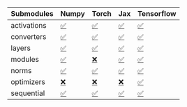 | Submodules   | Numpy                                                                                                                           | Torch                                                                                                                           | Jax                                                                                                                             | Tensorflow                                                                                                                      |
|:-------------|:--------------------------------------------------------------------------------------------------------------------------------|:--------------------------------------------------------------------------------------------------------------------------------|:--------------------------------------------------------------------------------------------------------------------------------|:--------------------------------------------------------------------------------------------------------------------------------|
| activations  | <a href="https://github.com/unifyai/ivy/runs/8252710610?check_suite_focus=true" rel="noopener noreferrer" target="_blank">✅</a> | <a href="https://github.com/unifyai/ivy/runs/8252712139?check_suite_focus=true" rel="noopener noreferrer" target="_blank">✅</a> | <a href="https://github.com/unifyai/ivy/runs/8252713186?check_suite_focus=true" rel="noopener noreferrer" target="_blank">✅</a> | <a href="https://github.com/unifyai/ivy/runs/8252714077?check_suite_focus=true" rel="noopener noreferrer" target="_blank">✅</a> |
| converters   | <a href="https://github.com/unifyai/ivy/runs/8252710869?check_suite_focus=true" rel="noopener noreferrer" target="_blank">✅</a> | <a href="https://github.com/unifyai/ivy/runs/8252712379?check_suite_focus=true" rel="noopener noreferrer" target="_blank">✅</a> | <a href="https://github.com/unifyai/ivy/runs/8252713312?check_suite_focus=true" rel="noopener noreferrer" target="_blank">✅</a> | <a href="https://github.com/unifyai/ivy/runs/8252714212?check_suite_focus=true" rel="noopener noreferrer" target="_blank">✅</a> |
| layers       | <a href="https://github.com/unifyai/ivy/runs/8252711045?check_suite_focus=true" rel="noopener noreferrer" target="_blank">✅</a> | <a href="https://github.com/unifyai/ivy/runs/8252712545?check_suite_focus=true" rel="noopener noreferrer" target="_blank">✅</a> | <a href="https://github.com/unifyai/ivy/runs/8252713436?check_suite_focus=true" rel="noopener noreferrer" target="_blank">✅</a> | <a href="https://github.com/unifyai/ivy/runs/8252714408?check_suite_focus=true" rel="noopener noreferrer" target="_blank">✅</a> |
| modules      | <a href="https://github.com/unifyai/ivy/runs/8252711285?check_suite_focus=true" rel="noopener noreferrer" target="_blank">✅</a> | <a href="https://github.com/unifyai/ivy/runs/8252712692?check_suite_focus=true" rel="noopener noreferrer" target="_blank">❌</a> | <a href="https://github.com/unifyai/ivy/runs/8252713563?check_suite_focus=true" rel="noopener noreferrer" target="_blank">✅</a> | <a href="https://github.com/unifyai/ivy/runs/8252714583?check_suite_focus=true" rel="noopener noreferrer" target="_blank">✅</a> |
| norms        | <a href="https://github.com/unifyai/ivy/runs/8252711595?check_suite_focus=true" rel="noopener noreferrer" target="_blank">✅</a> | <a href="https://github.com/unifyai/ivy/runs/8252712820?check_suite_focus=true" rel="noopener noreferrer" target="_blank">✅</a> | <a href="https://github.com/unifyai/ivy/runs/8252713714?check_suite_focus=true" rel="noopener noreferrer" target="_blank">✅</a> | <a href="https://github.com/unifyai/ivy/runs/8252714854?check_suite_focus=true" rel="noopener noreferrer" target="_blank">✅</a> |
| optimizers   | <a href="https://github.com/unifyai/ivy/runs/8252711752?check_suite_focus=true" rel="noopener noreferrer" target="_blank">❌</a> | <a href="https://github.com/unifyai/ivy/runs/8252712941?check_suite_focus=true" rel="noopener noreferrer" target="_blank">❌</a> | <a href="https://github.com/unifyai/ivy/runs/8252713821?check_suite_focus=true" rel="noopener noreferrer" target="_blank">❌</a> | <a href="https://github.com/unifyai/ivy/runs/8252715045?check_suite_focus=true" rel="noopener noreferrer" target="_blank">✅</a> |
| sequential   | <a href="https://github.com/unifyai/ivy/runs/8252711944?check_suite_focus=true" rel="noopener noreferrer" target="_blank">✅</a> | <a href="https://github.com/unifyai/ivy/runs/8252713054?check_suite_focus=true" rel="noopener noreferrer" target="_blank">✅</a> | <a href="https://github.com/unifyai/ivy/runs/8252713937?check_suite_focus=true" rel="noopener noreferrer" target="_blank">✅</a> | <a href="https://github.com/unifyai/ivy/runs/8252715208?check_suite_focus=true" rel="noopener noreferrer" target="_blank">✅</a> |